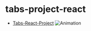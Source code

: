 # tabs-project-react
- <a href="https://tabs-project-react-one.vercel.app/" target="_blank" >Tabs-React-Project</a>
![Animation](https://user-images.githubusercontent.com/101858286/177335275-41f3c3a5-6272-4dfc-a205-f0d4276fd3bb.gif)
